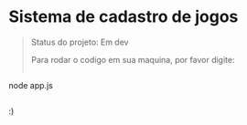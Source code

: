 <h1>Sistema de cadastro de jogos </h1>

> Status do projeto: Em dev
>
> Para rodar o codigo em sua maquina, por favor digite:
>
> ```
node app.js
> ```
:)